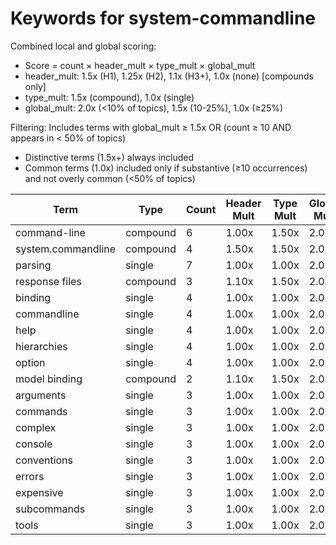 # Keywords for system-commandline

Combined local and global scoring:
- Score = count × header_mult × type_mult × global_mult
- header_mult: 1.5x (H1), 1.25x (H2), 1.1x (H3+), 1.0x (none) [compounds only]
- type_mult: 1.5x (compound), 1.0x (single)
- global_mult: 2.0x (<10% of topics), 1.5x (10-25%), 1.0x (≥25%)

Filtering: Includes terms with global_mult ≥ 1.5x OR (count ≥ 10 AND appears in < 50% of topics)
- Distinctive terms (1.5x+) always included
- Common terms (1.0x) included only if substantive (≥10 occurrences) and not overly common (<50% of topics)

| Term | Type | Count | Header Mult | Type Mult | Global Mult | Score |
|------|------|-------|-------------|-----------|-------------|-------|
| command-line | compound | 6 | 1.00x | 1.50x | 2.0x | 18.000 |
| system.commandline | compound | 4 | 1.50x | 1.50x | 2.0x | 18.000 |
| parsing | single | 7 | 1.00x | 1.00x | 2.0x | 14.000 |
| response files | compound | 3 | 1.10x | 1.50x | 2.0x | 9.900 |
| binding | single | 4 | 1.00x | 1.00x | 2.0x | 8.000 |
| commandline | single | 4 | 1.00x | 1.00x | 2.0x | 8.000 |
| help | single | 4 | 1.00x | 1.00x | 2.0x | 8.000 |
| hierarchies | single | 4 | 1.00x | 1.00x | 2.0x | 8.000 |
| option | single | 4 | 1.00x | 1.00x | 2.0x | 8.000 |
| model binding | compound | 2 | 1.10x | 1.50x | 2.0x | 6.600 |
| arguments | single | 3 | 1.00x | 1.00x | 2.0x | 6.000 |
| commands | single | 3 | 1.00x | 1.00x | 2.0x | 6.000 |
| complex | single | 3 | 1.00x | 1.00x | 2.0x | 6.000 |
| console | single | 3 | 1.00x | 1.00x | 2.0x | 6.000 |
| conventions | single | 3 | 1.00x | 1.00x | 2.0x | 6.000 |
| errors | single | 3 | 1.00x | 1.00x | 2.0x | 6.000 |
| expensive | single | 3 | 1.00x | 1.00x | 2.0x | 6.000 |
| subcommands | single | 3 | 1.00x | 1.00x | 2.0x | 6.000 |
| tools | single | 3 | 1.00x | 1.00x | 2.0x | 6.000 |

